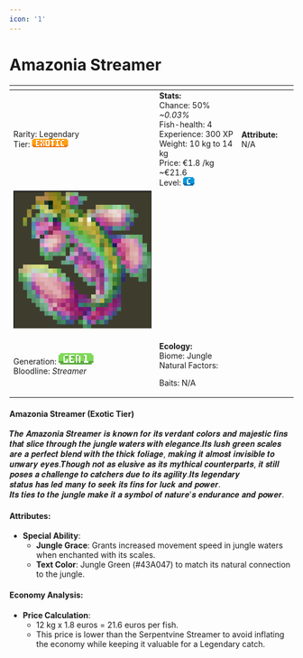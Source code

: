 ```yaml
---
icon: '1'
---
```


# Amazonia Streamer



<table data-view="cards"><thead><tr><th></th><th></th><th></th></tr></thead><tbody><tr><td>Rarity: Legendary<br>Tier: <img src="../../../../../.gitbook/assets/rarity_exotic.png" alt=""></td><td><strong>Stats:</strong><br>Chance: 50%  <em>~0.03%</em><br>Fish-health: 4<br>Experience: 300 XP<br>Weight: 10 kg to 14 kg<br>Price: €1.8 /kg  ~€21.6<br>Level:  <img src="../../../../../.gitbook/assets/image (76).png" alt=""></td><td><strong>Attribute:</strong> N/A</td></tr><tr><td><img src="../../../../../.gitbook/assets/image (60).png" alt="" data-size="original"></td><td></td><td></td></tr><tr><td>Generation: <img src="../../../../../.gitbook/assets/gen1 (1).png" alt=""><br>Bloodline: <em>Streamer</em></td><td><p><strong>Ecology:</strong> <br>Biome: Jungle<br>Natural Factors: </p><p>Baits: N/A<br></p></td><td></td></tr></tbody></table>

#### **Amazonia Streamer** (Exotic Tier)

𝑻𝒉𝒆 𝑨𝒎𝒂𝒛𝒐𝒏𝒊𝒂 𝑺𝒕𝒓𝒆𝒂𝒎𝒆𝒓 𝒊𝒔 𝒌𝒏𝒐𝒘𝒏 𝒇𝒐𝒓 𝒊𝒕𝒔 𝒗𝒆𝒓𝒅𝒂𝒏𝒕 𝒄𝒐𝒍𝒐𝒓𝒔 𝒂𝒏𝒅 𝒎𝒂𝒋𝒆𝒔𝒕𝒊𝒄 𝒇𝒊𝒏𝒔 \
𝒕𝒉𝒂𝒕 𝒔𝒍𝒊𝒄𝒆 𝒕𝒉𝒓𝒐𝒖𝒈𝒉 𝒕𝒉𝒆 𝒋𝒖𝒏𝒈𝒍𝒆 𝒘𝒂𝒕𝒆𝒓𝒔 𝒘𝒊𝒕𝒉 𝒆𝒍𝒆𝒈𝒂𝒏𝒄𝒆.𝑰𝒕𝒔 𝒍𝒖𝒔𝒉 𝒈𝒓𝒆𝒆𝒏 𝒔𝒄𝒂𝒍𝒆𝒔 \
𝒂𝒓𝒆 𝒂 𝒑𝒆𝒓𝒇𝒆𝒄𝒕 𝒃𝒍𝒆𝒏𝒅 𝒘𝒊𝒕𝒉 𝒕𝒉𝒆 𝒕𝒉𝒊𝒄𝒌 𝒇𝒐𝒍𝒊𝒂𝒈𝒆, 𝒎𝒂𝒌𝒊𝒏𝒈 𝒊𝒕 𝒂𝒍𝒎𝒐𝒔𝒕 𝒊𝒏𝒗𝒊𝒔𝒊𝒃𝒍𝒆 𝒕𝒐 \
𝒖𝒏𝒘𝒂𝒓𝒚 𝒆𝒚𝒆𝒔.𝑻𝒉𝒐𝒖𝒈𝒉 𝒏𝒐𝒕 𝒂𝒔 𝒆𝒍𝒖𝒔𝒊𝒗𝒆 𝒂𝒔 𝒊𝒕𝒔 𝒎𝒚𝒕𝒉𝒊𝒄𝒂𝒍 𝒄𝒐𝒖𝒏𝒕𝒆𝒓𝒑𝒂𝒓𝒕𝒔, 𝒊𝒕 𝒔𝒕𝒊𝒍𝒍 \
𝒑𝒐𝒔𝒆𝒔 𝒂 𝒄𝒉𝒂𝒍𝒍𝒆𝒏𝒈𝒆 𝒕𝒐 𝒄𝒂𝒕𝒄𝒉𝒆𝒓𝒔 𝒅𝒖𝒆 𝒕𝒐 𝒊𝒕𝒔 𝒂𝒈𝒊𝒍𝒊𝒕𝒚.𝑰𝒕𝒔 𝒍𝒆𝒈𝒆𝒏𝒅𝒂𝒓𝒚 \
𝒔𝒕𝒂𝒕𝒖𝒔 𝒉𝒂𝒔 𝒍𝒆𝒅 𝒎𝒂𝒏𝒚 𝒕𝒐 𝒔𝒆𝒆𝒌 𝒊𝒕𝒔 𝒇𝒊𝒏𝒔 𝒇𝒐𝒓 𝒍𝒖𝒄𝒌 𝒂𝒏𝒅 𝒑𝒐𝒘𝒆𝒓.\
𝑰𝒕𝒔 𝒕𝒊𝒆𝒔 𝒕𝒐 𝒕𝒉𝒆 𝒋𝒖𝒏𝒈𝒍𝒆 𝒎𝒂𝒌𝒆 𝒊𝒕 𝒂 𝒔𝒚𝒎𝒃𝒐𝒍 𝒐𝒇 𝒏𝒂𝒕𝒖𝒓𝒆'𝒔 𝒆𝒏𝒅𝒖𝒓𝒂𝒏𝒄𝒆 𝒂𝒏𝒅 𝒑𝒐𝒘𝒆𝒓.

#### **Attributes**:

* **Special Ability**:
  * **Jungle Grace**: Grants increased movement speed in jungle waters when enchanted with its scales.
  * **Text Color**: Jungle Green (#43A047) to match its natural connection to the jungle.

#### **Economy Analysis**:

* **Price Calculation**:
  * 12 kg x 1.8 euros = 21.6 euros per fish.
  * This price is lower than the Serpentvine Streamer to avoid inflating the economy while keeping it valuable for a Legendary catch.
